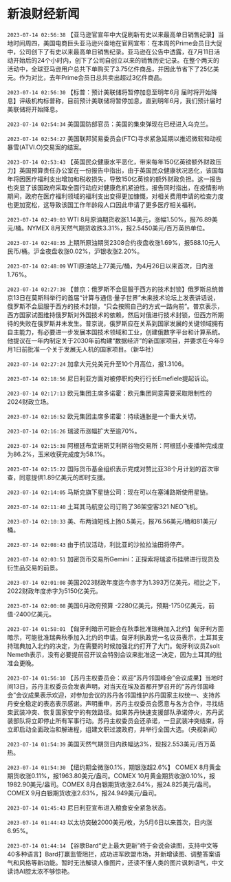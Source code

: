 # 新浪财经新闻
`2023-07-14 02:56:38` 【亚马逊官宣年中大促刷新有史以来最高单日销售纪录】当地时间周四，美国电商巨头亚马逊兴奋地在官网宣布：在本周的Prime会员日大促中，公司创下了有史以来最高单日销售纪录。亚马逊在公告中透露，在7月11日活动开始后的24个小时内，创下了公司自创立以来的销售历史记录。在整个两天的活动中，全球亚马逊用户总共下单购买了3.75亿件商品，并因此节省下了25亿美元。作为对比，去年Prime会员日总共卖出超过3亿件商品。

`2023-07-14 02:56:30` 【标普：预计美联储将暂停加息至明年6月 届时将开始降息】评级机构标普称，目前预计美联储将暂停加息，直到明年6月，我们预计届时美联储将开始降息。

`2023-07-14 02:54:34` 美国国防部官员：美国的集束弹现在已经进入乌克兰。

`2023-07-14 02:54:27` 美国联邦贸易委员会(FTC)寻求紧急延期以推迟微软和动视暴雪(ATVI.O)交易案的结案。

`2023-07-14 02:53:43` 【英国民众健康水平恶化，带来每年150亿英镑额外财政压力】英国预算责任办公室在一份报告中指出，由于英国民众健康状况恶化，该国每年将因医疗福利支出增加和税收损失，导致150亿英镑的额外财政负担。这一报告也突显了该国政府采取全面行动应对健康危机紧迫性。报告同时指出，在疫情影响期间，政府在医疗福利领域的福利支出变得更加慷慨，对相关费用申请的检查力度也更加宽松，这导致该国工作年龄段人口因此申请了更多医疗相关福利。

`2023-07-14 02:49:03` WTI 8月原油期货收涨1.14美元，涨幅1.50%，报76.89美元/桶。NYMEX 8月天然气期货收跌3.31%，报2.5450美元/百万英热单位。

`2023-07-14 02:48:35` 上期所原油期货2308合约夜盘收涨1.69%，报588.10元人民币/桶。沪金夜盘收涨0.02%，沪银收涨2.20%。

`2023-07-14 02:48:09` WTI原油站上77美元/桶，为4月26日以来首次，日内涨1.76%。

`2023-07-14 02:27:38` 【普京：俄罗斯不会屈服于西方的技术封锁】俄罗斯总统普京13日在莫斯科举行的首届“计算与通信·量子世界”未来技术论坛上发表讲话说，俄罗斯不会屈服于西方的技术封锁，“只会按照自己的方式一路向前”。普京表示，西方国家试图维持俄罗斯对外国技术的依赖，然后对俄进行技术封锁，但西方所期待的失败在俄罗斯并未发生。普京说，俄罗斯应在关系到国家发展的关键领域拥有自主能力，有必要进一步发展本国技术领域和工业，创建俄数字平台和计算系统。他提议在一年内制定关于2030年前构建“数据经济”的新国家项目，并要求在今年9月1日前批准一个关于发展无人机的国家项目。（新华社）

`2023-07-14 02:27:24` 加拿大元兑美元升至10个月高位，报1.3106。

`2023-07-14 02:18:56` 尼日利亚方面对被停职的央行行长Emefiele提起诉讼。

`2023-07-14 02:17:13` 欧元集团主席多诺霍：欧元集团同意需要采取限制性的2024财政立场。

`2023-07-14 02:16:52` 欧元集团主席多诺霍：持续通胀是一个重大关切。

`2023-07-14 02:16:26` 瑞波币涨幅扩大至逾70%。

`2023-07-14 02:15:38` 阿根廷布宜诺斯艾利斯谷物交易所：阿根廷小麦播种完成度为86.2%，玉米收获完成度为58.1%。

`2023-07-14 02:15:22` 国际货币基金组织表示完成对赞比亚38个月计划的首次审查，同意提供1.89亿美元的即时支援。

`2023-07-14 02:14:05` 马斯克旗下星链公司：现在可以在塞浦路斯使用星链。

`2023-07-14 02:11:40` 土耳其马航空公司订购了36架空客321 NEO飞机。

`2023-07-14 02:10:33` 美、布两油短线上扬0.5美元，报76.56美元/桶和81美元/桶。

`2023-07-14 02:08:43` 由于抗议活动，利比亚的沙拉拉油田将停产。

`2023-07-14 02:03:51` 加密货币交易所Gemini：正探索将瑞波币挂牌进行现货及衍生品交易的前景。

`2023-07-14 02:01:08` 美国2023财政年度迄今赤字为1.393万亿美元，相比之下，2022财政年度赤字为5150亿美元。

`2023-07-14 02:00:08` 美国6月政府预算 -2280亿美元，预期-1750亿美元，前值-2400亿美元。

`2023-07-14 01:58:01` 【匈牙利暗示可能会在秋季批准瑞典加入北约】匈牙利方面暗示，可能批准瑞典秋季加入北约的申请。匈牙利执政党一名议员表示，土耳其支持瑞典加入北约的决定，为在需要的时候加强北约打开了大门。匈牙利议员Zsolt Nemeth表示，没有必要提前召开议会特别会议来批准这一决定，因为土耳其的批准会更晚。

`2023-07-14 01:56:10` 【苏丹主权委员会：欢迎“苏丹邻国峰会”会议成果】当地时间13日，苏丹主权委员会发表声明，对当天在埃及首都开罗召开的“苏丹邻国峰会”会议成果表示欢迎，对参加会议的苏丹各邻国维护苏丹国家主权统一、支持苏丹安全稳定的表态表示感谢。声明重申，苏丹主权委员会愿意与各方合作，寻找结束武装冲突、恢复国家安宁的有效路径。如果苏丹快速支援部队承诺停火，苏丹武装部队将立即停止所有军事行动。苏丹主权委员会还承诺，一旦武装冲突结束，将立即启动全面政治和解进程，组建文职过渡政府，并举行全国大选。（央视新闻）

`2023-07-14 01:54:39` 美国天然气期货日内跌幅达3%，现报2.553美元/百万英热。

`2023-07-14 01:54:30` 【纽约期金微涨0.1%，期银涨超2.6%】 COMEX 8月黄金期货收涨0.11%，报1963.80美元/盎司。COMEX 10月黄金期货收涨0.10%，报1982.90美元/盎司。COMEX 8月白银期货收涨2.64%，报24.825美元/盎司。COMEX 9月白银期货收涨2.63%，报24.949美元/盎司。

`2023-07-14 01:45:43` 尼日利亚宣布进入粮食安全紧急状态。

`2023-07-14 01:44:43` 以太坊突破2000美元/枚，为5月6日以来首次，日内涨6.95%。

`2023-07-14 01:44:14` 【谷歌Bard“史上最大更新”终于会说会读图，支持中文等40多种语言】Bard打赢监管阻拦，成功进军欧盟市场，并新增读图、调整答案语气和风格等新功能。暂时无法解读人像图片，还读不懂人类的图片讽刺语气，中文读诗AI腔太浓不够惊艳。

